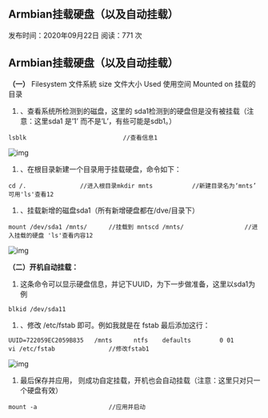 ## Armbian挂载硬盘（以及自动挂载）

发布时间：2020年09月22日 阅读：771 次

## Armbian挂载硬盘（以及自动挂载）

**（一）**
Filesystem 文件系統
size 文件大小
Used 使用空间
Mounted on 挂载的目录

1. 、查看系统所检测到的磁盘，这里的 sda1检测到的硬盘但是没有被挂载（注意：这里sda1 是’1’ 而不是’L’，有些可能是sdb1。）

```
lsblk							//查看信息1
```

![img](http://wp.jinxiart.com/zb_users/upload/2020/09/20200922143315160075639528470.png)

1. 、在根目录新建一个目录用于挂载硬盘，命令如下：

```
cd /.				//进入根目录mkdir mnts			//新建目录名为‘mnts’ 可用'ls'查看12
```

1. 、挂载新增的磁盘sda1（所有新增硬盘都在/dve/目录下）

```
mount /dev/sda1 /mnts/		//挂载到 mntscd /mnts/					//进入挂载的硬盘 'ls'查看内容12
```

![img](http://wp.jinxiart.com/zb_users/upload/2020/09/20200922143316160075639686936.png)

**（二）开机自动挂载：**

1. 这条命令可以显示硬盘信息，并记下UUID，为下一步做准备，这里以sda1为例

```
blkid /dev/sda11
```

1. 、修改 /etc/fstab 即可。例如我就是在 fstab 最后添加这行：

```
UUID=722059EC2059B835   /mnts      ntfs    defaults        0 01
vi /etc/fstab				//修改fstab1
```

![img](http://wp.jinxiart.com/zb_users/upload/2020/09/20200922143317160075639758165.png)

1. 最后保存并应用， 则成功自定挂载，开机也会自动挂载（注意：这里只对只一个硬盘有效）

```
mount -a					//应用并启动
```